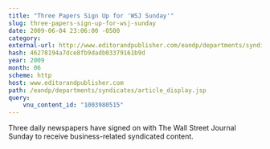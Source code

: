 ```yaml
---
title: "Three Papers Sign Up for 'WSJ Sunday'"
slug: three-papers-sign-up-for-wsj-sunday
date: 2009-06-04 23:06:00 -0500
category: 
external-url: http://www.editorandpublisher.com/eandp/departments/syndicates/article_display.jsp?vnu_content_id=1003980515
hash: 46278194a7dce8fb9dadb03379161b9d
year: 2009
month: 06
scheme: http
host: www.editorandpublisher.com
path: /eandp/departments/syndicates/article_display.jsp
query:
    vnu_content_id: "1003980515"
---
```


Three daily newspapers have signed on with The Wall Street Journal Sunday to receive business-related syndicated content.

